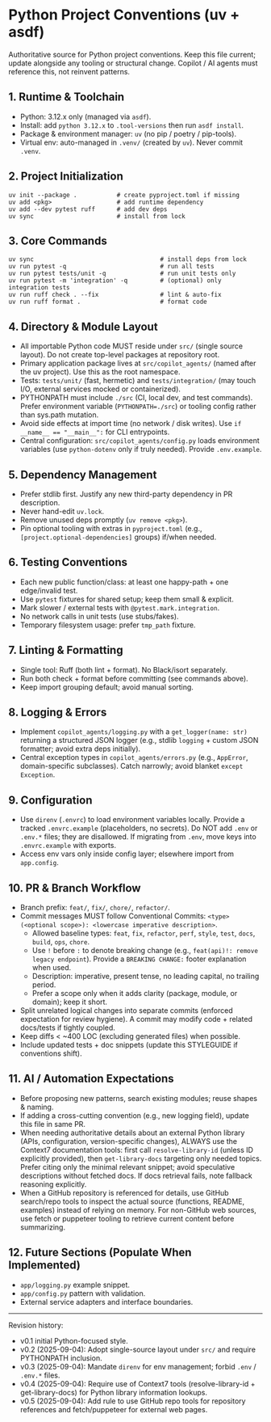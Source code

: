 # Python Project Conventions (uv + asdf)

Authoritative source for Python project conventions. Keep this file current; update alongside any tooling or structural change. Copilot / AI agents must reference this, not reinvent patterns.

## 1. Runtime & Toolchain
- Python: 3.12.x only (managed via `asdf`).
- Install: add `python 3.12.x` to `.tool-versions` then run `asdf install`.
- Package & environment manager: `uv` (no pip / poetry / pip-tools).
- Virtual env: auto-managed in `.venv/` (created by `uv`). Never commit `.venv`.

## 2. Project Initialization
```
uv init --package .           # create pyproject.toml if missing
uv add <pkg>                  # add runtime dependency
uv add --dev pytest ruff      # add dev deps
uv sync                       # install from lock
```

## 3. Core Commands
```
uv sync                                   # install deps from lock
uv run pytest -q                          # run all tests
uv run pytest tests/unit -q               # run unit tests only
uv run pytest -m 'integration' -q         # (optional) only integration tests
uv run ruff check . --fix                 # lint & auto-fix
uv run ruff format .                      # format code
```

## 4. Directory & Module Layout
- All importable Python code MUST reside under `src/` (single source layout). Do not create top-level packages at repository root.
- Primary application package lives at `src/copilot_agents/` (named after the uv project). Use this as the root namespace.
- Tests: `tests/unit/` (fast, hermetic) and `tests/integration/` (may touch I/O, external services mocked or containerized).
- PYTHONPATH must include `./src` (CI, local dev, and test commands). Prefer environment variable (`PYTHONPATH=./src`) or tooling config rather than sys.path mutation.
- Avoid side effects at import time (no network / disk writes). Use `if __name__ == "__main__":` for CLI entrypoints.
- Central configuration: `src/copilot_agents/config.py` loads environment variables (use `python-dotenv` only if truly needed). Provide `.env.example`.

## 5. Dependency Management
- Prefer stdlib first. Justify any new third-party dependency in PR description.
- Never hand-edit `uv.lock`.
- Remove unused deps promptly (`uv remove <pkg>`).
- Pin optional tooling with extras in `pyproject.toml` (e.g., `[project.optional-dependencies]` groups) if/when needed.

## 6. Testing Conventions
- Each new public function/class: at least one happy-path + one edge/invalid test.
- Use `pytest` fixtures for shared setup; keep them small & explicit.
- Mark slower / external tests with `@pytest.mark.integration`.
- No network calls in unit tests (use stubs/fakes).
- Temporary filesystem usage: prefer `tmp_path` fixture.

## 7. Linting & Formatting
- Single tool: Ruff (both lint + format). No Black/isort separately.
- Run both check + format before committing (see commands above).
- Keep import grouping default; avoid manual sorting.

## 8. Logging & Errors
- Implement `copilot_agents/logging.py` with a `get_logger(name: str)` returning a structured JSON logger (e.g., stdlib `logging` + custom JSON formatter; avoid extra deps initially).
- Central exception types in `copilot_agents/errors.py` (e.g., `AppError`, domain-specific subclasses). Catch narrowly; avoid blanket `except Exception`.

## 9. Configuration
- Use `direnv` (`.envrc`) to load environment variables locally. Provide a tracked `.envrc.example` (placeholders, no secrets). Do NOT add `.env` or `.env.*` files; they are disallowed. If migrating from `.env`, move keys into `.envrc.example` with exports.
- Access env vars only inside config layer; elsewhere import from `app.config`.

## 10. PR & Branch Workflow
- Branch prefix: `feat/`, `fix/`, `chore/`, `refactor/`.
- Commit messages MUST follow Conventional Commits: `<type>(<optional scope>): <lowercase imperative description>`.
	- Allowed baseline types: `feat`, `fix`, `refactor`, `perf`, `style`, `test`, `docs`, `build`, `ops`, `chore`.
	- Use `!` before `:` to denote breaking change (e.g., `feat(api)!: remove legacy endpoint`). Provide a `BREAKING CHANGE:` footer explanation when used.
	- Description: imperative, present tense, no leading capital, no trailing period.
	- Prefer a scope only when it adds clarity (package, module, or domain); keep it short.
- Split unrelated logical changes into separate commits (enforced expectation for review hygiene). A commit may modify code + related docs/tests if tightly coupled.
- Keep diffs < ~400 LOC (excluding generated files) when possible.
- Include updated tests + doc snippets (update this STYLEGUIDE if conventions shift).

## 11. AI / Automation Expectations
- Before proposing new patterns, search existing modules; reuse shapes & naming.
- If adding a cross-cutting convention (e.g., new logging field), update this file in same PR.
- When needing authoritative details about an external Python library (APIs, configuration, version-specific changes), ALWAYS use the Context7 documentation tools: first call `resolve-library-id` (unless ID explicitly provided), then `get-library-docs` targeting only needed topics. Prefer citing only the minimal relevant snippet; avoid speculative descriptions without fetched docs. If docs retrieval fails, note fallback reasoning explicitly.
- When a GitHub repository is referenced for details, use GitHub search/repo tools to inspect the actual source (functions, README, examples) instead of relying on memory. For non-GitHub web sources, use fetch or puppeteer tooling to retrieve current content before summarizing.

## 12. Future Sections (Populate When Implemented)
- `app/logging.py` example snippet.
- `app/config.py` pattern with validation.
- External service adapters and interface boundaries.

---
Revision history:
- v0.1 initial Python-focused style.
- v0.2 (2025-09-04): Adopt single-source layout under `src/` and require PYTHONPATH inclusion.
- v0.3 (2025-09-04): Mandate `direnv` for env management; forbid `.env` / `.env.*` files.
- v0.4 (2025-09-04): Require use of Context7 tools (resolve-library-id + get-library-docs) for Python library information lookups.
- v0.5 (2025-09-04): Add rule to use GitHub repo tools for repository references and fetch/puppeteer for external web pages.
